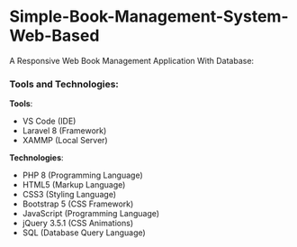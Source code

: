 # Simple-Book-Management-System-Web-Based

A Responsive Web Book Management Application With Database:

<h3>Tools and Technologies:</h3>

<b>Tools</b>:

<ul>
  <li>VS Code (IDE)</li>
  <li>Laravel 8 (Framework)</li>
  <li>XAMMP (Local Server)</li>
</ul>

<b>Technologies</b>:

<ul>
  <li>PHP 8 (Programming Language)</li>
  <li>HTML5 (Markup Language)</li>
  <li>CSS3 (Styling Language)</li>
  <li>Bootstrap 5 (CSS Framework)</li>
  <li>JavaScript (Programming Language)</li>
  <li>jQuery 3.5.1 (CSS Animations)</li>
  <li>SQL (Database Query Language)</li>
</ul>

